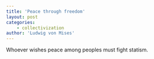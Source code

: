 ```yaml
---
title: 'Peace through freedom'
layout: post
categories:
    - collectivization
author: 'Ludwig von Mises'
---
```


Whoever wishes peace among peoples must fight statism.
